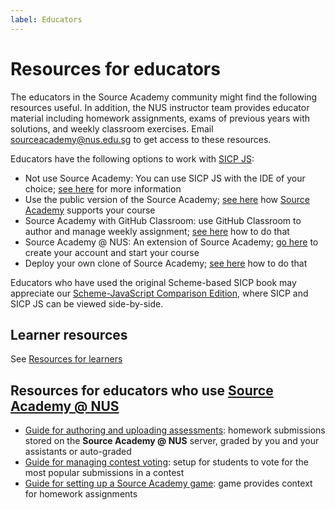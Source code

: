 ```yaml
---
label: Educators
---
```


# Resources for educators

The educators in the Source Academy community might find the following resources useful. In addition, the NUS instructor team provides educator material including homework assignments, exams of previous years with solutions, and weekly classroom exercises. Email [sourceacademy@nus.edu.sg](mailto:sourceacademy@comp.nus.edu.sg) to get access to these resources. 

Educators have the following options to work with [SICP JS](https://sourceacademy.org/sicpjs/):
- Not use Source Academy: You can use SICP JS with the IDE of your choice; [see here](../package/README.md) for more information
- Use the public version of the Source Academy; [see here](../vanilla/README.md) how [Source Academy](https://sourceacademy.org/) supports your course
- Source Academy with GitHub Classroom: use GitHub Classroom to author and manage weekly assignment; [see here](github/README.md) how to do that
- Source Academy @ NUS: An extension of Source Academy; [go here](https://sourceacademy.nus.edu.sg) to create your account and start your course
- Deploy your own clone of Source Academy; [see here](../deployment/README.md) how to do that

Educators who have used the original Scheme-based SICP book may appreciate our [Scheme-JavaScript Comparison Edition](https://sicp.sourceacademy.org), where SICP and SICP JS can be viewed side-by-side.

## Learner resources

See [Resources for learners](https://about.sourceacademy.org/learner/README.html)

## Resources for educators who use [Source Academy @ NUS](https://sourceacademy.nus.edu.sg/)

- [Guide for authoring and uploading assessments](assessment/README.md): homework submissions stored on the **Source Academy @ NUS** server, graded by you and your assistants or auto-graded
- [Guide for managing contest voting](voting/README.md): setup for students to vote for the most popular submissions in a contest 
- [Guide for setting up a Source Academy game](game/README.md): game provides context for homework assignments



